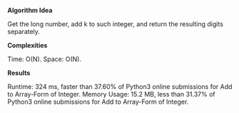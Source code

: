 **Algorithm Idea**

Get the long number, add k to such 
integer, and return the resulting digits separately. 


**Complexities**

Time: O(N).
Space: O(N).

**Results**

Runtime: 324 ms, faster than 37.60% of Python3 online submissions for Add to Array-Form of Integer.
Memory Usage: 15.2 MB, less than 31.37% of Python3 online submissions for Add to Array-Form of Integer.
